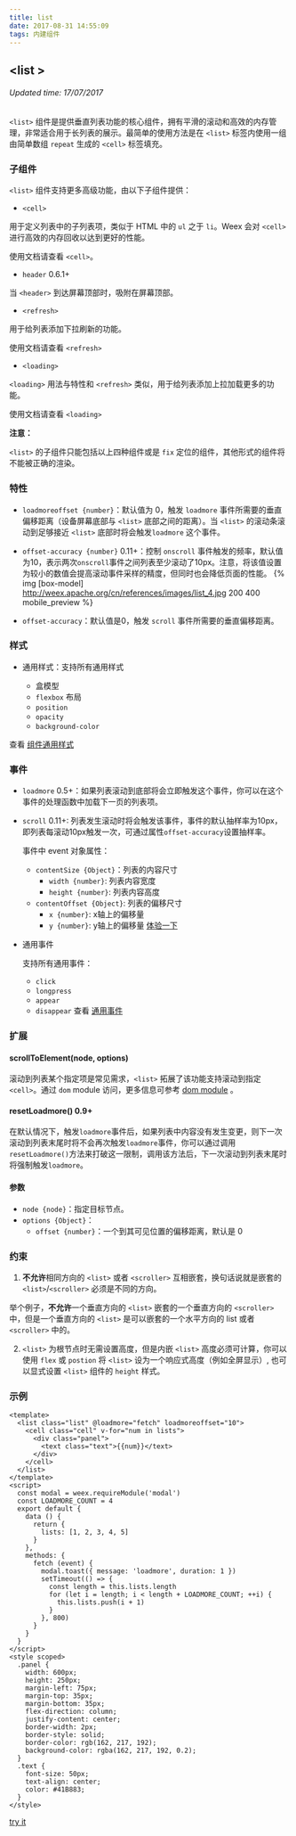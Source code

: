 ```yaml
---
title: list
date: 2017-08-31 14:55:09
tags: 内建组件
---
```


## &#60;list &#62;
###### Updated time: 17/07/2017
`<list>` 组件是提供垂直列表功能的核心组件，拥有平滑的滚动和高效的内存管理，非常适合用于长列表的展示。最简单的使用方法是在 `<list>` 标签内使用一组由简单数组 `repeat` 生成的 `<cell>` 标签填充。

### 子组件
`<list>` 组件支持更多高级功能，由以下子组件提供：

  * `<cell>`

  用于定义列表中的子列表项，类似于 HTML 中的 `ul` 之于 `li`。Weex 会对 `<cell>` 进行高效的内存回收以达到更好的性能。

  使用文档请查看 `<cell>`。

  * `header` 0.6.1+

  当 `<header>` 到达屏幕顶部时，吸附在屏幕顶部。

  * `<refresh>`

  用于给列表添加下拉刷新的功能。

  使用文档请查看 `<refresh>`

  * `<loading>`

  `<loading>` 用法与特性和 `<refresh>` 类似，用于给列表添加上拉加载更多的功能。

  使用文档请查看 `<loading>`

**注意：**

`<list>` 的子组件只能包括以上四种组件或是 `fix` 定位的组件，其他形式的组件将不能被正确的渲染。

### 特性
* `loadmoreoffset {number}`：默认值为 0，触发 `loadmore` 事件所需要的垂直偏移距离（设备屏幕底部与 `<list>` 底部之间的距离）。当 `<list>` 的滚动条滚动到足够接近 `<list>` 底部时将会触发`loadmore` 这个事件。
* `offset-accuracy {number}` 0.11+：控制 `onscroll` 事件触发的频率，默认值为10，表示两次`onscroll`事件之间列表至少滚动了10px。注意，将该值设置为较小的数值会提高滚动事件采样的精度，但同时也会降低页面的性能。
  {% img [box-model] http://weex.apache.org/cn/references/images/list_4.jpg 200 400 mobile_preview %}

* `offset-accuracy`：默认值是0，触发 `scroll` 事件所需要的垂直偏移距离。

### 样式
* 通用样式：支持所有通用样式

  * 盒模型
  * `flexbox` 布局
  * `position`
  * `opacity`
  * `background-color`

查看 [组件通用样式](http://weex.apache.org/cn/references/common-style.html)

### 事件

* `loadmore` 0.5+：如果列表滚动到底部将会立即触发这个事件，你可以在这个事件的处理函数中加载下一页的列表项。
* `scroll` 0.11+: 列表发生滚动时将会触发该事件，事件的默认抽样率为10px，即列表每滚动10px触发一次，可通过属性`offset-accuracy`设置抽样率。

  事件中 event 对象属性：

  * `contentSize {Object}`：列表的内容尺寸
    * `width {number}`: 列表内容宽度
    * `height {number}`: 列表内容高度
  * `contentOffset {Object}`: 列表的偏移尺寸
    * `x {number}`: x轴上的偏移量
    * `y {number}`: y轴上的偏移量
  [体验一下](http://dotwe.org/bc445ede8746a31360e3607d210304c5)

* 通用事件

  支持所有通用事件：

  * `click`
  * `longpress`
  * `appear`
  * `disappear`
查看 [通用事件](http://weex.apache.org/cn/references/common-event.html)

### 扩展
#### scrollToElement(node, options)
滚动到列表某个指定项是常见需求，`<list>` 拓展了该功能支持滚动到指定 `<cell>`。通过 `dom` module 访问，更多信息可参考 [dom module](http://weex.apache.org/cn/references/modules/dom.html) 。

#### resetLoadmore() 0.9+
在默认情况下，触发`loadmore`事件后，如果列表中内容没有发生变更，则下一次滚动到列表末尾时将不会再次触发`loadmore`事件，你可以通过调用`resetLoadmore()`方法来打破这一限制，调用该方法后，下一次滚动到列表末尾时将强制触发`loadmore`。

#### 参数
* `node {node}`：指定目标节点。
* `options {Object}`：
  * `offset {number}`：一个到其可见位置的偏移距离，默认是 0

### 约束
1. **不允许**相同方向的 `<list>` 或者 `<scroller>` 互相嵌套，换句话说就是嵌套的 `<list>`/`<scroller>` 必须是不同的方向。

  举个例子，**不允许**一个垂直方向的 `<list>` 嵌套的一个垂直方向的 `<scroller>` 中，但是一个垂直方向的 `<list>` 是可以嵌套的一个水平方向的 list 或者 `<scroller>` 中的。

2. `<list>` 为根节点时无需设置高度，但是内嵌 `<list>` 高度必须可计算，你可以使用 `flex` 或 `postion` 将 `<list>` 设为一个响应式高度（例如全屏显示）, 也可以显式设置 `<list>` 组件的 `height` 样式。

### 示例
```
<template>
  <list class="list" @loadmore="fetch" loadmoreoffset="10">
    <cell class="cell" v-for="num in lists">
      <div class="panel">
        <text class="text">{{num}}</text>
      </div>
    </cell>
  </list>
</template>
<script>
  const modal = weex.requireModule('modal')
  const LOADMORE_COUNT = 4
  export default {
    data () {
      return {
        lists: [1, 2, 3, 4, 5]
      }
    },
    methods: {
      fetch (event) {
        modal.toast({ message: 'loadmore', duration: 1 })
        setTimeout(() => {
          const length = this.lists.length
          for (let i = length; i < length + LOADMORE_COUNT; ++i) {
            this.lists.push(i + 1)
          }
        }, 800)
      }
    }
  }
</script>
<style scoped>
  .panel {
    width: 600px;
    height: 250px;
    margin-left: 75px;
    margin-top: 35px;
    margin-bottom: 35px;
    flex-direction: column;
    justify-content: center;
    border-width: 2px;
    border-style: solid;
    border-color: rgb(162, 217, 192);
    background-color: rgba(162, 217, 192, 0.2);
  }
  .text {
    font-size: 50px;
    text-align: center;
    color: #41B883;
  }
</style>
```
[try it](http://dotwe.org/vue/d31c85e7cd2dc54fa098e920a5376c38)